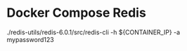 # Docker Compose Redis

./redis-utils/redis-6.0.1/src/redis-cli -h ${CONTAINER_IP} -a mypassword123
